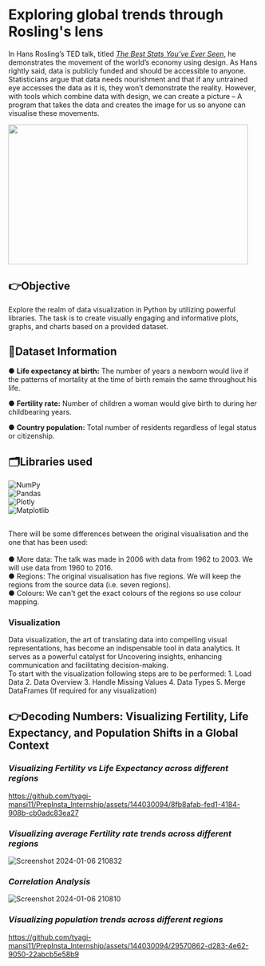 # Exploring global trends through Rosling's lens

In Hans Rosling’s TED talk, titled _[The Best Stats You’ve Ever Seen](https://www.ted.com/talks/hans_rosling_the_best_stats_you_ve_ever_seen?language=en)_, he demonstrates the movement of the world’s economy using design. As Hans rightly said, data is publicly funded and should be accessible to anyone. Statisticians argue that data needs nourishment and that if any untrained eye accesses the data as it is, they won’t demonstrate the reality. However, with tools which combine data with design, we can create a picture – A program that takes the data and creates the image for us so anyone can visualise these movements. 

<img src="https://github.com/tyagi-mansi11/img/blob/61a6edbecf2517636d0c3be53d362a8670084e93/HansRosling_2007-embed.jpg"  width="480" height="280" />


## 👉Objective

Explore the realm of data visualization in Python by utilizing powerful libraries. The task is to create visually engaging and informative plots, graphs, and charts based on a provided dataset.

## 📄Dataset Information
●	<b>Life expectancy at birth:</b> The number of years a newborn would live if the patterns of mortality at the time of birth remain the same throughout his life.

●	<b>Fertility rate:</b> Number of children a woman would give birth to during her childbearing years. 

●	<b>Country population:</b> Total number of residents regardless of legal status or citizenship.

## 🗂️Libraries used 

![NumPy](https://img.shields.io/badge/numpy-%23013243.svg?style=for-the-badge&logo=numpy&logoColor=white) <br>
![Pandas](https://img.shields.io/badge/pandas-%23150458.svg?style=for-the-badge&logo=pandas&logoColor=white) <br>
![Plotly](https://img.shields.io/badge/Plotly-%233F4F75.svg?style=for-the-badge&logo=plotly&logoColor=white) <br>
![Matplotlib](https://img.shields.io/badge/Matplotlib-%23ffffff.svg?style=for-the-badge&logo=Matplotlib&logoColor=black) <br>


##

There will be some differences between the original visualisation and the one that has been used: <br> <br>
●	More data: The talk was made in 2006 with data from 1962 to 2003. We will use data from 1960 to 2016. <br>
●	Regions: The original visualisation has five regions. We will keep the regions from the source data (i.e. seven regions). <br>
●	Colours: We can't get the exact colours of the regions so use colour mapping. <br>


<h3> <b>Visualization </b></h3>
Data visualization, the art of translating data into compelling visual representations, has become an indispensable tool in data analytics. It serves as a powerful catalyst for Uncovering insights, enhancing communication and facilitating decision-making. <br>
To start with the visualization following steps are to be performed: 
1.	Load Data
2.	Data Overview
3.	Handle Missing Values
4.	Data Types
5.	Merge DataFrames (If required for any visualization)

## 👉Decoding Numbers: Visualizing Fertility, Life Expectancy, and Population Shifts in a Global Context


### ***Visualizing Fertility vs Life Expectancy across different regions***<br>

https://github.com/tyagi-mansi11/PrepInsta_Internship/assets/144030094/8fb8afab-fed1-4184-908b-cb0adc83ea27

### ***Visualizing average Fertility rate trends across different regions*** <br>

![Screenshot 2024-01-06 210832](https://github.com/tyagi-mansi11/PrepInsta_Internship/assets/144030094/8b05c864-61b1-4a1f-a248-49ad686d768d)


### ***Correlation Analysis*** <br>

![Screenshot 2024-01-06 210810](https://github.com/tyagi-mansi11/PrepInsta_Internship/assets/144030094/74503b3c-12f9-4108-9319-be09c0ee7cce)


### ***Visualizing population trends across different regions***  <br>

https://github.com/tyagi-mansi11/PrepInsta_Internship/assets/144030094/29570862-d283-4e62-9050-22abcb5e58b9


